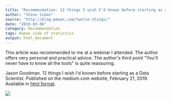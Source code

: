 ```yaml
---
title: "Recommendation: 12 things I wish I'd known before starting as a Data Scientist"
author: "Steve Simon"
source: "http://blog.pmean.com/twelve-things/"
date: "2019-03-06"
category: Recommendation
tags: Human side of statistics
output: html_document
---
```


This article was recommended to me at a webinar I attended. The author
offers very personal and practical advice. The author's third point
"You'll never have to know all the tools" is quite
reassuring.

<!---More--->

Jason Goodman. 12 things I wish I'd known before starting as a Data
Scientist. Published on the medium.com website, February 21, 2019.
Available in [html
format](https://medium.com/deliberate-data-science/12-things-i-wish-id-known-before-starting-as-a-data-scientist-45989be6300e).

![](http://www.pmean.com/images/images/19/twelve-things01.png)




